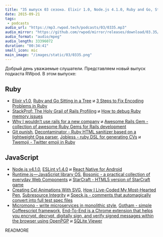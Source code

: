 ```yaml
---
title: "35 выпуск 03 сезона. Elixir 1.0, Node.js 4.1.0, Ruby and Go, StackProf, Git punish, React Native for Android, Runtime.js и прочее"
date: 2015-09-21
tags:
 - podcasts
audio_url: "https://mp3.rwpod.tech/podcasts/03/0335.mp3"
audio_mirror: "https://github.com/rwpod/mirror/releases/download/03.35/0335.mp3"
audio_format: "audio/mpeg"
audio_length: 33396072
duration: "00:34:41"
small_icon: mic
main_image: "/images/static/03/0335.png"
---
```


Добрый день уважаемые слушатели. Представляем новый выпуск подкаста RWpod. В этом выпуске:

## Ruby

 - [Elixir v1.0](http://elixir-lang.org/blog/2014/09/18/elixir-v1-0-0-released/), [Ruby and Go Sitting in a Tree](http://blog.paracode.com/2015/08/28/ruby-and-go-sitting-in-a-tree) и [3 Steps to Fix Encoding Problems in Ruby](http://www.justinweiss.com/blog/2015/09/15/3-steps-to-fix-encoding-problems-in-ruby/)
 - [StackProf: The Holy Grail of Rails Profiling](http://blog.scoutapp.com/articles/2015/09/16/profiling-rails-with-stackprof) и [How to debug Ruby memory issues](http://eng.rightscale.com/2015/09/16/how-to-debug-ruby-memory-issues.html)
 - [Why I wouldn’t use rails for a new company](http://blog.jaredfriedman.com/2015/09/15/why-i-wouldnt-use-rails-for-a-new-company/) и [Awesome Rails Gem - collection of awesome Ruby Gems for Rails development](https://github.com/hothero/awesome-rails-gem)
 - [Git punish](http://git-punish.io/), [Decontaminator - Ruby HTML sanitizer based on a lightweight Oga parser](https://github.com/altmetric/decontaminator), [Jobless - ruby DSL for generating CVs](https://github.com/dabrorius/jobless) и [Twemoji - Twitter emoji in Ruby](https://github.com/jollygoodcode/twemoji)

## JavaScript

 - [Node.js v4.1.0](https://nodejs.org/en/blog/release/v4.1.0/), [ESLint v1.4.0](http://eslint.org/blog/2015/09/eslint-v1.4.0-released/) и [React Native for Android](https://code.facebook.com/posts/1189117404435352/)
 - [Runtime.js — JavaScript library OS](https://medium.com/@iefserge/runtime-js-javascript-library-os-823ada1cc3c), [Bosonic - a practical collection of everyday Web Components](http://bosonic.github.io/) и [StarCraft - HTML5 version of StarCraft game](https://github.com/gloomyson/StarCraft)
 - [Creating Cel Animations With SVG](http://www.smashingmagazine.com/2015/09/creating-cel-animations-with-svg/), [How I Live-Coded My Most-Hearted Pen](https://css-tricks.com/how-i-live-coded-my-most-hearted-codepen-demo/), [Subresource Integrity](http://githubengineering.com/subresource-integrity/) и [Speck.js - comments that automagically convert into full test spec files](http://speckjs.github.io/)
 - [Micromono - write microservices in monolithic style](http://micromono.io/), [Gotham - simple Coffeescript framework](http://gothamjs.io/), [End-To-End is a Chrome extension that helps you encrypt, decrypt, digitally sign, and verify signed messages within the browser using OpenPGP](https://github.com/google/end-to-end) и [SQLite Viewer](https://github.com/inloop/sqlite-viewer)


READMORE

